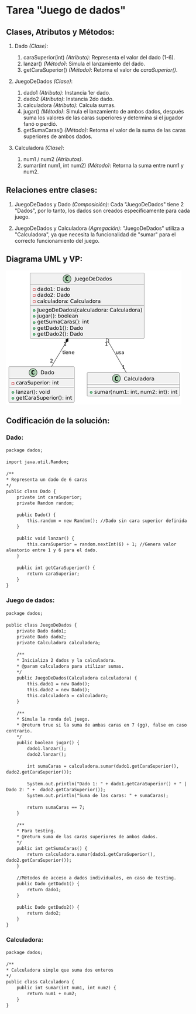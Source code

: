 # Tarea "Juego de dados"

## Clases, Atributos y Métodos:
1. Dado *(Clase)*:
   1. caraSuperior(int) *(Atributo)*: Representa el valor del dado (1-6).
   2. lanzar() *(Método)*: Simula el lanzamiento del dado.
   3. getCaraSuperior() *(Método)*: Retorna el valor de *caraSuperior()*.

2. JuegoDeDados *(Clase)*:
   1. dado1 *(Atributo)*: Instancia 1er dado.
   2. dado2 *(Atributo)*: Instancia 2do dado.
   3. calculadora *(Atributo)*: Calcula sumas.
   4. jugar() *(Método)*: Simula el lanzamiento de ambos dados, después suma los valores de las caras superiores y determina si el jugador fanó o perdió.
   5. getSumaCaras() *(Método)*: Retorna el valor de la suma de las caras superiores de ambos dados.
   
3. Calculadora *(Clase)*:
   1. num1 / num2 *(Atributos)*.
   2. sumar(int num1, int num2) *(Método)*: Retorna la suma entre num1 y num2.

## Relaciones entre clases:
1. JuegoDeDados y Dado *(Composición)*: Cada "JuegoDeDados" tiene 2 "Dados", por lo tanto, los dados son creados específicamente para cada juego.

2. JuegoDeDados y Calculadora *(Agregación)*: "JuegoDeDados" utiliza a "Calculadora", ya que necesita la funcionalidad de "sumar" para el correcto funcionamiento del juego.

## Diagrama UML y VP:

![Alt text](uml.png)

## Codificación de la solución:
### Dado:
    package dados;

    import java.util.Random;

    /**
    * Representa un dado de 6 caras
    */
    public class Dado {
        private int caraSuperior;
        private Random random;

        public Dado() {
            this.random = new Random(); //Dado sin cara superior definida
        }

        public void lanzar() {
            this.caraSuperior = random.nextInt(6) + 1; //Genera valor aleatorio entre 1 y 6 para el dado.
        }

        public int getCaraSuperior() {
            return caraSuperior;
        }
    }

### Juego de dados:
    package dados;

    public class JuegoDeDados {
        private Dado dado1;
        private Dado dado2;
        private Calculadora calculadora;

        /**
        * Inicializa 2 dados y la calculadora.
        * @param calculadora para utilizar sumas.
        */
        public JuegoDeDados(Calculadora calculadora) {
            this.dado1 = new Dado();
            this.dado2 = new Dado();
            this.calculadora = calculadora;
        }

        /**
        * Simula la ronda del juego.
        * @return true si la suma de ambas caras en 7 (gg), false en caso contrario.
        */
        public boolean jugar() {
            dado1.lanzar();
            dado2.lanzar();

            int sumaCaras = calculadora.sumar(dado1.getCaraSuperior(), dado2.getCaraSuperior());

            System.out.println("Dado 1: " + dado1.getCaraSuperior() + " | Dado 2: " +  dado2.getCaraSuperior());
            System.out.println("Suma de las caras: " + sumaCaras);

            return sumaCaras == 7;
        }

        /**
        * Para testing.
        * @return suma de las caras superiores de ambos dados.
        */
        public int getSumaCaras() {
            return calculadora.sumar(dado1.getCaraSuperior(), dado2.getCaraSuperior());
        }

        //Métodos de acceso a dados individuales, en caso de testing.
        public Dado getDado1() {
            return dado1;
        }

        public Dado getDado2() {
            return dado2;
        }
    }

### Calculadora:
    package dados;

    /**
    * Calculadora simple que suma dos enteros
    */
    public class Calculadora {
        public int sumar(int num1, int num2) {
            return num1 + num2;
        }
    }


    

